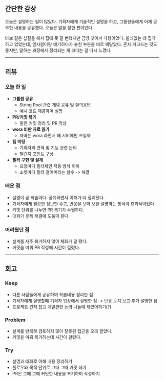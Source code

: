 ## 간단한 감상

오늘은 설명하는 일이 많았다. 기획자에게 기술적인 설명을 하고, 그룹원들에게 어제 공부한 내용을 공유했다. 오늘은 말을 잘한 편이었다.  

바보 같은 삽질을 해서 집에 못 갈 뻔했지만 금방 찾아서 다행이었다. 쓸데없는 데 집착하고 있었는데, 옆사람이랑 얘기하다가 놓친 부분을 바로 깨달았다. 혼자 파고드는 것도 좋지만, 말하는 과정에서 정리되는 게 크다는 걸 다시 느꼈다.  

---

## 리뷰

### 오늘 한 일

- **그룹원 공유**  
  - String Pool 관련 개념 공유 및 질의응답  
  - 예시 코드 제공하며 설명  
- **PR/커밋 복기**  
  - 밀린 커밋 정리 및 PR 작성  
- **wora 비판 자료 읽기**  
  - 자바는 wora 라면서 왜 서버에만 쓰일까
- **팀 미팅**  
  - 기획자와 견적 및 기능 관련 논의  
  - 챌린지 포인트 구상  
- **필터 구현 및 설계**  
  - 요청마다 필터체인 작동 방식 이해  
  - 소켓마다 필터 걸어버리는 실수 -> 해결  

### 배운 점

- 설명이 곧 학습이다. 공유하면서 이해가 더 정리됐다.  
- 기획자에게 필요한 정보만 주고, 반응을 보며 보완 설명하는 방식이 효과적이었다.  
- 커밋 단위를 나누면 PR 복기가 수월하다.  
- 대화가 문제 해결에 도움이 된다.  

### 어려웠던 점

- 설계를 자주 복기하지 않아 체화가 덜 됐다.  
- 커밋을 미뤄 PR 작성에 시간이 걸렸다.  

---

## 회고

### Keep
- 다른 사람들에게 공유하며 학습내용 정리한 점
- 기획자에게 설명할때 기획자 입장에서 설명한 점 -> 반응 눈치 보고 추가 설명한 점
- 프로젝트 견적 잡고 개발관련 논의 나눌때 재밌어하기(?)

### Problem
- 설계를 반복해 검토하지 않아 잘못된 접근을 오래 끌었다.  
- 커밋을 미뤄 복기하는데 시간이 걸렸다.  

### Try
- 설명과 대화로 이해 내용 정리하기  
- 플로우와 목적 단위로 그때 그때 커밋 하기
- PR은 그때 그때 커밋한 내용을 복기하며 작성하기

